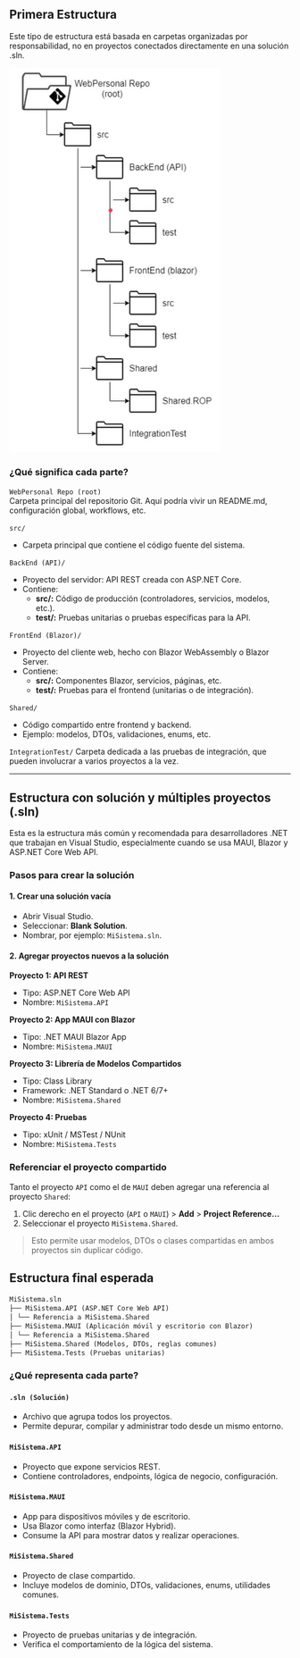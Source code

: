 
## Primera Estructura

Este tipo de estructura está basada en carpetas organizadas por responsabilidad, no en proyectos conectados directamente en una solución .sln.

![estructura](/CSharp_API/img/estructura.png)

### ¿Qué significa cada parte?

`WebPersonal Repo (root)`  
Carpeta principal del repositorio Git. Aquí podría vivir un README.md, configuración global, workflows, etc.

`src/`
- Carpeta principal que contiene el código fuente del sistema.

`BackEnd (API)/`
- Proyecto del servidor: API REST creada con ASP.NET Core.
- Contiene:
  - **src/:** Código de producción (controladores, servicios, modelos, etc.).
  - **test/:** Pruebas unitarias o pruebas específicas para la API.

`FrontEnd (Blazor)/`
- Proyecto del cliente web, hecho con Blazor WebAssembly o Blazor Server.
- Contiene:
  - **src/:** Componentes Blazor, servicios, páginas, etc.
  - **test/:** Pruebas para el frontend (unitarias o de integración).

`Shared/`
- Código compartido entre frontend y backend.
- Ejemplo: modelos, DTOs, validaciones, enums, etc.

`IntegrationTest/`
Carpeta dedicada a las pruebas de integración, que pueden involucrar a varios proyectos a la vez.

---

## Estructura con solución y múltiples proyectos (.sln)

Esta es la estructura más común y recomendada para desarrolladores .NET que trabajan en Visual Studio, especialmente cuando se usa MAUI, Blazor y ASP.NET Core Web API.

###  Pasos para crear la solución

#### 1. Crear una solución vacía
- Abrir Visual Studio.
- Seleccionar: **Blank Solution**.
- Nombrar, por ejemplo: `MiSistema.sln`.

#### 2. Agregar proyectos nuevos a la solución

**Proyecto 1: API REST**
- Tipo: ASP.NET Core Web API
- Nombre: `MiSistema.API`

**Proyecto 2: App MAUI con Blazor**
- Tipo: .NET MAUI Blazor App
- Nombre: `MiSistema.MAUI`

**Proyecto 3: Librería de Modelos Compartidos**
- Tipo: Class Library
- Framework: .NET Standard o .NET 6/7+
- Nombre: `MiSistema.Shared`

**Proyecto 4: Pruebas**
- Tipo: xUnit / MSTest / NUnit
- Nombre: `MiSistema.Tests`

### Referenciar el proyecto compartido

Tanto el proyecto `API` como el de `MAUI` deben agregar una referencia al proyecto `Shared`:

1. Clic derecho en el proyecto (`API` o `MAUI`) > **Add** > **Project Reference…**
2. Seleccionar el proyecto `MiSistema.Shared`.

> Esto permite usar modelos, DTOs o clases compartidas en ambos proyectos sin duplicar código.

## Estructura final esperada

```
MiSistema.sln
├── MiSistema.API (ASP.NET Core Web API)
│ └── Referencia a MiSistema.Shared
├── MiSistema.MAUI (Aplicación móvil y escritorio con Blazor)
│ └── Referencia a MiSistema.Shared
├── MiSistema.Shared (Modelos, DTOs, reglas comunes)
├── MiSistema.Tests (Pruebas unitarias)
```

### ¿Qué representa cada parte?

#### `.sln (Solución)`
- Archivo que agrupa todos los proyectos.
- Permite depurar, compilar y administrar todo desde un mismo entorno.

#### `MiSistema.API`
- Proyecto que expone servicios REST.
- Contiene controladores, endpoints, lógica de negocio, configuración.

#### `MiSistema.MAUI`
- App para dispositivos móviles y de escritorio.
- Usa Blazor como interfaz (Blazor Hybrid).
- Consume la API para mostrar datos y realizar operaciones.

#### `MiSistema.Shared`
- Proyecto de clase compartido.
- Incluye modelos de dominio, DTOs, validaciones, enums, utilidades comunes.

#### `MiSistema.Tests`
- Proyecto de pruebas unitarias y de integración.
- Verifica el comportamiento de la lógica del sistema.
